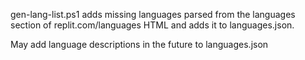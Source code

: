 gen-lang-list.ps1 adds missing languages parsed from the languages section of replit.com/languages HTML and adds it to languages.json.

May add language descriptions in the future to languages.json
